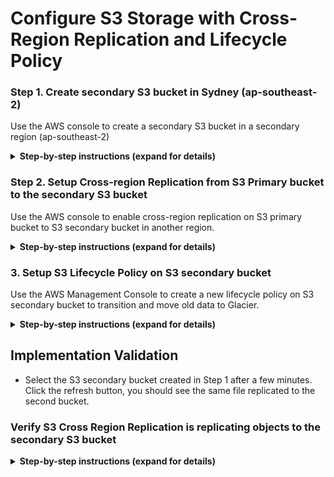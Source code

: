 # Configure S3 Storage with Cross-Region Replication and Lifecycle Policy

### Step 1. Create secondary S3 bucket in Sydney (ap-southeast-2)
Use the AWS console to create a secondary S3 bucket in a secondary region (ap-southeast-2)
<details>
<summary><strong>Step-by-step instructions (expand for details)</strong></summary><p>

- In the AWS Management Console select **Services** then select **S3** under Storage.
- Select **+Create Bucket**
- Provide a globally unique name for your bucket such as my-storage-workshop-bucket2.
- Select the Region to Asia Pacific (Sydney)
- **Object Ownership** - Choose ACLs disabled

![m3-1](../../images/m3-1.png)

- **Block Public Access settings for this bucket** - tick *Block all public access*
- **Bucket Versioning** - Choose Disable

![m3-2](../../images/m3-2.png)

- **Default encryption** - Choose Disable
- Review your selection again, then Click on **Create bucket** button in the bottom of the dialog.

![m3-3](../../images/m3-3.png)

</p></details>

### Step 2. Setup Cross-region Replication from S3 Primary bucket to the secondary S3 bucket
Use the AWS console to enable cross-region replication on S3 primary bucket to S3 secondary bucket in another region.
<details>
<summary><strong>Step-by-step instructions (expand for details)</strong></summary><p>

- In AWS Management Console, S3 service, all the buckets are listed. Click the name of the S3 bucket you created in Step 3.
- Click *Management Tab*, then scroll down to *Replication rules* section, then click on **Create replication rule**

![m3-4](../../images/m3-4.png)

- Enter desired *Replication rule name** in the field,
- For *Status*: Choose *Enabled*
- Under **Source bucket**, review your selected Source bucket name (it should show your primary bucket, which was created earlier in Module-1 and source region in Singapore)
- On *Choose a rule scope*, choose **Apply to all objects in the bucket**

![m3-5](../../images/m3-5.png)

Note: **Enable Versioning** on the bucket when asked, leave the KMS encryption uncheck in this case.

![m3-6](../../images/m3-6.png)

- Now under **Destination**, specify *Choose a bucket in this account* since we want to utilize existing bucket which is already used for Storage File Gateway service so it can automatically replicate to secondary bucket.
- In *Bucket name*, choose the bucket that will receive the replicated objects, which is your recently created bucket in the Sydney region from step-1 above.
- Enable Versioning when asked.
- Now we want to create new IAM role for the service to allow cross-replicate action. Under *IAM Role*, Choose existing IAM roles, then choose **Create new role** (the GUI contradicts the action we want to do, hopefully this will get fixed in future update).

![m3-7](../../images/m3-7.png)

- **Replicate existing objects** - You can enable replicate existing objects, by choosing *Yes*. If you want to do it, then you need to do a one-time batch operations job from the replication configuration to replication objects that already exist in the bucket and to synchronize source and destination buckets.

-	Review your selection, then click on **Submit** button.

![m3-8](../../images/m3-8.png)

</p></details>

### 3. Setup S3 Lifecycle Policy on S3 secondary bucket
Use the AWS Management Console to create a new lifecycle policy on S3 secondary bucket to transition and move old data to Glacier.
<details>
<summary><strong>Step-by-step instructions (expand for details)</strong></summary><p>

- In AWS Management Console, S3 service, all the buckets are listed. Click the name of  the S3 secondary bucket in Sydney Region you created in Step 1.
- Click Management Tab, and go to *Lifecycle rules* section
- Click **+Create lifecycle rule** button

![m3-9](../../images/m3-9.png)

- In the first step of *Create lifecycle rule* Window, enter a rule name
- Choose rule scope to *Apply to all objects in the bucket*, tick on Acknowledge.

![m3-10](../../images/m3-10.png)

- **Lifecycle rule actions** -  tick on *Move current versions of objects between storage classes*

![m3-11](../../images/m3-11.png)

- **Transition current versions of objects between storage classes** - choose *Glacier Flexible Retrieval* as the storage class transitions, enter "30" for *Days after object creation* as we want to move old data and transition its class to Glacier for archiving purpose. Tick on acknowledgement notice.

Review the transition and expiration actions, then click on **Create rule** button

![m3-12](../../images/m3-12.png)

</p></details>

## Implementation Validation
- Select the S3 secondary bucket created in Step 1 after a few minutes.  Click the refresh button, you should see the same file replicated to the second bucket.

### Verify S3 Cross Region Replication is replicating objects to the secondary S3 bucket

<details>
<summary><strong>Step-by-step instructions (expand for details)</strong></summary><p>

- In  the Amazon S3 management console, view the content under S3 replica bucket. It should display the same 200 JPEG files in the region of Asia Pacific (Sydney).

</p></details>
